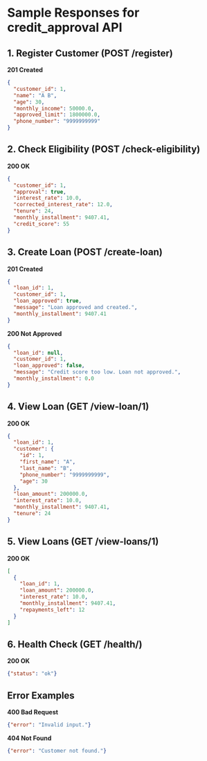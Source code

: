 # Sample Responses for credit_approval API

## 1. Register Customer (POST /register)
**201 Created**
```json
{
  "customer_id": 1,
  "name": "A B",
  "age": 30,
  "monthly_income": 50000.0,
  "approved_limit": 1800000.0,
  "phone_number": "9999999999"
}
```

## 2. Check Eligibility (POST /check-eligibility)
**200 OK**
```json
{
  "customer_id": 1,
  "approval": true,
  "interest_rate": 10.0,
  "corrected_interest_rate": 12.0,
  "tenure": 24,
  "monthly_installment": 9407.41,
  "credit_score": 55
}
```

## 3. Create Loan (POST /create-loan)
**201 Created**
```json
{
  "loan_id": 1,
  "customer_id": 1,
  "loan_approved": true,
  "message": "Loan approved and created.",
  "monthly_installment": 9407.41
}
```

**200 Not Approved**
```json
{
  "loan_id": null,
  "customer_id": 1,
  "loan_approved": false,
  "message": "Credit score too low. Loan not approved.",
  "monthly_installment": 0.0
}
```

## 4. View Loan (GET /view-loan/1)
**200 OK**
```json
{
  "loan_id": 1,
  "customer": {
    "id": 1,
    "first_name": "A",
    "last_name": "B",
    "phone_number": "9999999999",
    "age": 30
  },
  "loan_amount": 200000.0,
  "interest_rate": 10.0,
  "monthly_installment": 9407.41,
  "tenure": 24
}
```

## 5. View Loans (GET /view-loans/1)
**200 OK**
```json
[
  {
    "loan_id": 1,
    "loan_amount": 200000.0,
    "interest_rate": 10.0,
    "monthly_installment": 9407.41,
    "repayments_left": 12
  }
]
```

## 6. Health Check (GET /health/)
**200 OK**
```json
{"status": "ok"}
```

## Error Examples
**400 Bad Request**
```json
{"error": "Invalid input."}
```
**404 Not Found**
```json
{"error": "Customer not found."}
```
